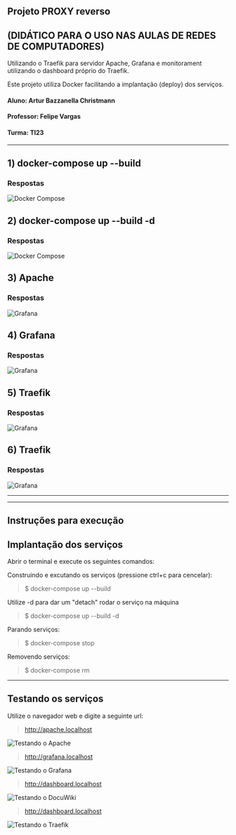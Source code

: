 ## Projeto PROXY reverso 
## (DIDÁTICO PARA O USO NAS AULAS DE REDES DE COMPUTADORES)

Utilizando o Traefik para servidor Apache, Grafana e monitorament utilizando o dashboard próprio do Traefik.

Este projeto utiliza Docker facilitando a implantação (deploy) dos serviços. 

#### Aluno: Artur Bazzanella Christmann
#### Professor: Felipe Vargas
#### Turma: TI23

***

 ## 1) docker-compose up --build

 ### Respostas

 ![Docker Compose](Trabalho_Proxy_Artur/01-up-compose.jpg)

 ## 2) docker-compose up --build -d

 ### Respostas

 ![Docker Compose](Trabalho_Proxy_Artur/02-up-compose-d.jpg)

 ## 3) Apache

 ### Respostas

 ![Grafana](Trabalho_Proxy_Artur/03-apache.jpg)

 ## 4) Grafana

 ### Respostas

 ![Grafana](Trabalho_Proxy_Artur/03-1-grafana.jpg)

 ## 5) Traefik

 ### Respostas

 ![Grafana](Trabalho_Proxy_Artur/04-traefik.jpg)

 ## 6) Traefik 

 ### Respostas

 ![Grafana](Trabalho_Proxy_Artur/05-dokueiki.jpg)


 ***
 ***

 ## Instruções para execução

 ## Implantação dos serviços
 Abrir o terminal e execute os seguintes comandos:

Construindo e excutando os serviços (pressione ctrl+c para cencelar):

 > $ docker-compose up --build

 Utilize -d para dar um "detach" rodar o serviço na máquina

> $ docker-compose up --build -d

Parando serviços: 
> $ docker-compose stop

Removendo serviços: 
> $ docker-compose rm
***

 ## Testando os serviços

Utilize o navegador web e digite a seguinte url:

> http://apache.localhost

 ![Testando o Apache](doc/apache.png) 

 > http://grafana.localhost

 ![Testando o Grafana](doc/grafana.png) 

  > http://dashboard.localhost

 ![Testando o DocuWiki](doc/DocuWiki.png) 

  > http://dashboard.localhost

 ![Testando o Traefik](doc/dashboard.png) 